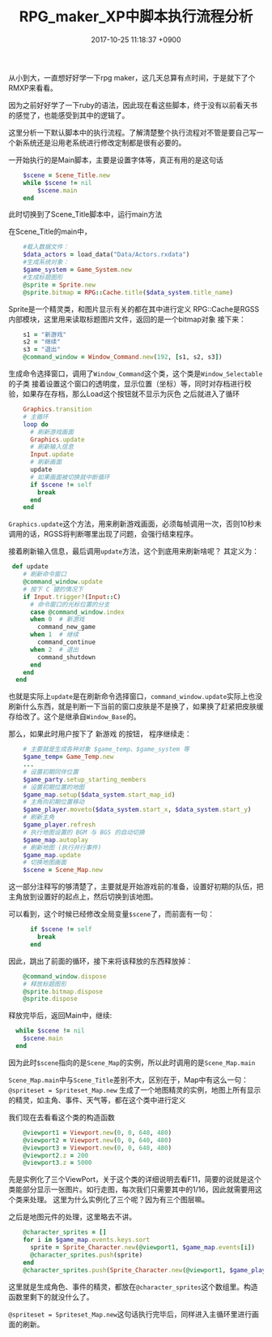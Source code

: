 ﻿---
layout: post
title: RPG_maker_XP中脚本执行流程分析
date: 2017-10-25 11:18:37 +0900
categories: ruby 技术
issue_id: 18
---
从小到大，一直想好好学一下rpg maker，这几天总算有点时间，于是就下了个RMXP来看看。

因为之前好好学了一下ruby的语法，因此现在看这些脚本，终于没有以前看天书的感觉了，也能感受到其中的逻辑了。

这里分析一下默认脚本中的执行流程。了解清楚整个执行流程对不管是要自己写一个新系统还是沿用老系统进行修改定制都是很有必要的。

一开始执行的是Main脚本，主要是设置字体等，真正有用的是这句话
```ruby
    $scene = Scene_Title.new
    while $scene != nil
        $scene.main
    end
```

此时切换到了Scene_Title脚本中，运行main方法

在Scene_Title的main中，
```ruby
    #载入数据文件：
    $data_actors = load_data("Data/Actors.rxdata")
    #生成系统对象：
    $game_system = Game_System.new
    #生成标题图形
    @sprite = Sprite.new
    @sprite.bitmap = RPG::Cache.title($data_system.title_name)
```
Sprite是一个精灵类，和图片显示有关的都在其中进行定义
RPG::Cache是RGSS内部模块，这里用来读取标题图片文件，返回的是一个bitmap对象
接下来：
```ruby
    s1 = "新游戏"
    s2 = "继续"
    s3 = "退出"
    @command_window = Window_Command.new(192, [s1, s2, s3])
```
生成命令选择窗口，调用了`Window_Command`这个类，这个类是`Window_Selectable`的子类
接着设置这个窗口的透明度，显示位置（坐标）等，同时对存档进行校验，如果存在存档，那么Load这个按钮就不显示为灰色
之后就进入了循环
```ruby
    Graphics.transition
    # 主循环
    loop do
      # 刷新游戏画面
      Graphics.update
      # 刷新输入信息
      Input.update
      # 刷新画面
      update
      # 如果画面被切换就中断循环
      if $scene != self
        break
      end
    end
```
`Graphics.update`这个方法，用来刷新游戏画面，必须每帧调用一次，否则10秒未调用的话，RGSS将判断哪里出现了问题，会强行结束程序。

接着刷新输入信息，最后调用`update`方法，这个到底用来刷新啥呢？
其定义为：
```ruby
 def update
    # 刷新命令窗口
    @command_window.update
    # 按下 C 键的情况下
    if Input.trigger?(Input::C)
      # 命令窗口的光标位置的分支
      case @command_window.index
      when 0  # 新游戏
        command_new_game
      when 1  # 继续
        command_continue
      when 2  # 退出
        command_shutdown
      end
    end
  end
```
也就是实际上`update`是在刷新命令选择窗口，`command_window.update`实际上也没刷新什么东西，就是判断一下当前的窗口皮肤是不是换了，如果换了赶紧把皮肤缓存给改了。这个是继承自`Window_Base`的。

那么，如果此时用户按下了 新游戏 的按钮，
程序继续走：
```ruby
    # 主要就是生成各种对象 $game_temp、$game_system 等
    $game_temp= Game_Temp.new
    ...
    # 设置初期同伴位置
    $game_party.setup_starting_members
    # 设置初期位置的地图
    $game_map.setup($data_system.start_map_id)
    # 主角向初期位置移动
    $game_player.moveto($data_system.start_x, $data_system.start_y)
    # 刷新主角
    $game_player.refresh
    # 执行地图设置的 BGM 与 BGS 的自动切换
    $game_map.autoplay
    # 刷新地图 (执行并行事件)
    $game_map.update
    # 切换地图画面
    $scene = Scene_Map.new    
```
这一部分注释写的够清楚了，主要就是开始游戏前的准备，设置好初期的队伍，把主角放到设置好的起点上，然后切换到该地图。

可以看到，这个时候已经修改全局变量`$scene`了，而前面有一句：
```ruby
      if $scene != self
        break
      end
```
因此，跳出了前面的循环，接下来将该释放的东西释放掉：
```ruby
    @command_window.dispose
    # 释放标题图形
    @sprite.bitmap.dispose
    @sprite.dispose
```
释放完毕后，返回Main中，继续:
```ruby
  while $scene != nil
    $scene.main
  end
```
因为此时`$scene`指向的是`Scene_Map`的实例，所以此时调用的是`Scene_Map.main`

`Scene_Map.main`中与`Scene_Title`差别不大，区别在于，Map中有这么一句：
```@spriteset = Spriteset_Map.new```
生成了一个地图精灵的实例，地图上所有显示的精灵，如主角、事件、天气等，都在这个类中进行定义

我们现在去看看这个类的构造函数
```ruby
    @viewport1 = Viewport.new(0, 0, 640, 480)
    @viewport2 = Viewport.new(0, 0, 640, 480)
    @viewport3 = Viewport.new(0, 0, 640, 480)
    @viewport2.z = 200
    @viewport3.z = 5000
```
先是实例化了三个ViewPort，关于这个类的详细说明去看F11，简要的说就是这个类能部分显示一张图片。如行走图，每次我们只需要其中的1/16，因此就需要用这个类来处理。
这里为什么实例化了三个呢？因为有三个图层嘛。

之后是地图元件的处理，这里略去不讲。
```ruby
    @character_sprites = []
    for i in $game_map.events.keys.sort
      sprite = Sprite_Character.new(@viewport1, $game_map.events[i])
      @character_sprites.push(sprite)
    end
    @character_sprites.push(Sprite_Character.new(@viewport1, $game_player))
```
这里就是生成角色、事件的精灵，都放在`@character_sprites`这个数组里。构造函数里剩下的就没什么了。

```@spriteset = Spriteset_Map.new```这句话执行完毕后，同样进入主循环里进行画面的刷新。




